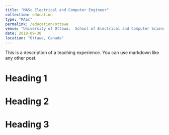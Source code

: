 ```yaml
---
title: "MASc Electrical and Computer Engineer"
collection: education
type: "MASc"
permalink: /education/ottawa
venue: "University of Ottawa,  School of Electrical and Computer Science."
date: 2018-09-30
location: "Ottawa, Canada"
---
```


This is a description of a teaching experience. You can use markdown like any other post.

Heading 1
======

Heading 2
======

Heading 3
======
